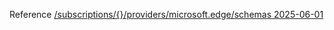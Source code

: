 Reference [/subscriptions/{}/providers/microsoft.edge/schemas 2025-06-01](/Resources/mgmt-plane/L3N1YnNjcmlwdGlvbnMve30vcHJvdmlkZXJzL21pY3Jvc29mdC5lZGdlL3NjaGVtYXM=/2025-06-01.xml)
